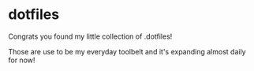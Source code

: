 # dotfiles

Congrats you found my little collection of .dotfiles!

Those are use to be my everyday toolbelt and it's expanding almost daily for now!
